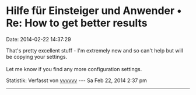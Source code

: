 Hilfe für Einsteiger und Anwender • Re: How to get better results
=================================================================

Date: 2014-02-22 14:37:29

That\'s pretty excellent stuff - I\'m extremely new and so can\'t help
but will be copying your settings.\
\
Let me know if you find any more configuration settings.

Statistik: Verfasst von
[vvvvvv](http://forum.yacy-websuche.de/memberlist.php?mode=viewprofile&u=9368)
--- Sa Feb 22, 2014 2:37 pm

------------------------------------------------------------------------
